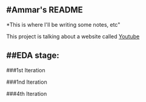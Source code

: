 #**Ammar's README**
---
*This is where I'll be writing some notes, etc"  

This project is talking about a website called [Youtube](youtube.com)

##EDA stage:
---
###1st Iteration
    
    
    
###1nd Iteration
    
    
    
    
###4th Iteration